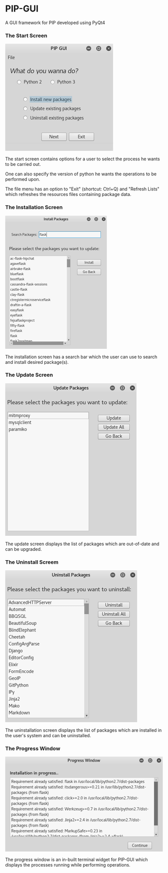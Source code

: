 # PIP-GUI
A GUI framework for PIP developed using PyQt4

### The Start Screen
![alt text](readme/startScreen.png?raw=true "Start Window")

The start screen contains options for a user to select the process he wants to be carried out.

One can also specify the version of python he wants the operations to be performed upon.

The file menu has an option to "Exit" (shortcut: Ctrl+Q) and "Refresh Lists" which refreshes the resources files containing package data.


### The Installation Screen
![alt text](readme/installScreen.png?raw=true "Installation Window")

The installation screen has a search bar which the user can use to search and install desired package(s).


### The Update Screen
![alt text](readme/updateScreen.png?raw=true "Updation Window")

The update screen displays the list of packages which are out-of-date and can be upgraded.


### The Uninstall Screem
![alt text](readme/uninstallScreen.png?raw=true "Uninstallation Window")

The uninstallation screen displays the list of packages which are installed in the user's system and can be uninstalled.


### The Progress Window
![alt text](readme/progressWindow.png?raw=true "Progress Window")

The progress window is an in-built terminal widget for PIP-GUI which displays the processes running while performing operations.
